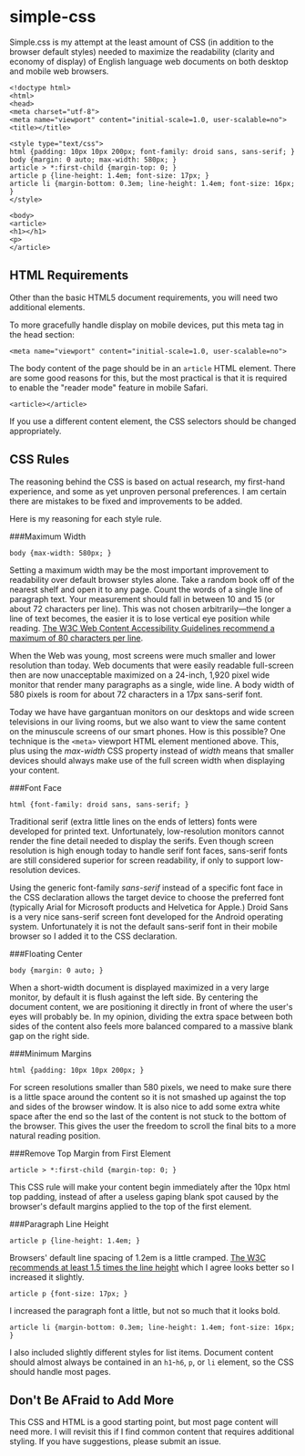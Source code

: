 simple-css
==========

Simple.css is my attempt at the least amount of CSS (in addition to the browser default styles) needed to maximize the readability (clarity and economy of display) of English language web documents on both desktop and mobile web browsers.

    <!doctype html>
    <html>
    <head>
    <meta charset="utf-8">
    <meta name="viewport" content="initial-scale=1.0, user-scalable=no">
    <title></title>
    
    <style type="text/css">
    html {padding: 10px 10px 200px; font-family: droid sans, sans-serif; }
    body {margin: 0 auto; max-width: 580px; }
    article > *:first-child {margin-top: 0; }
    article p {line-height: 1.4em; font-size: 17px; }
    article li {margin-bottom: 0.3em; line-height: 1.4em; font-size: 16px; }
    </style>
    
    <body>
    <article>
    <h1></h1>
    <p>
    </article>


HTML Requirements
-----------------

Other than the basic HTML5 document requirements, you will need two additional elements.

To more gracefully handle display on mobile devices, put this meta tag in the head section:

    <meta name="viewport" content="initial-scale=1.0, user-scalable=no">

The body content of the page should be in an `article` HTML element. There are some good reasons for this, but the most practical is that it is required to enable the "reader mode" feature in mobile Safari. 

    <article></article>

If you use a different content element, the CSS selectors should be changed appropriately.

CSS Rules
---------

The reasoning behind the CSS is based on actual research, my first-hand experience, and some as yet unproven personal preferences. I am certain there are mistakes to be fixed and improvements to be added.

Here is my reasoning for each style rule.

###Maximum Width

    body {max-width: 580px; }

Setting a maximum width may be the most important improvement to readability over default browser styles alone. Take a random book off of the nearest shelf and open it to any page. Count the words of a single line of paragraph text. Your measurement should fall in between 10 and 15 (or about 72 characters per line). This was not chosen arbitrarily&mdash;the longer a line of text becomes, the easier it is to lose vertical eye position while reading. <a href="http://www.w3.org/TR/2008/REC-WCAG20-20081211/#visual-audio-contrast-visual-presentation">The W3C Web Content Accessibility Guidelines recommend a maximum of 80 characters per line</a>.

When the Web was young, most screens were much smaller and lower resolution than today. Web documents that were easily readable full-screen then are now unacceptable maximized on a 24-inch, 1,920 pixel wide monitor that render many paragraphs as a single, wide line. A body width of 580 pixels is room for about 72 characters in a 17px sans-serif font.

Today we have have gargantuan monitors on our desktops and wide screen televisions in our living rooms, but we also want to view the same content on the minuscule screens of our smart phones. How is this possible? One technique is the <code>&lt;meta&gt;</code> viewport HTML element mentioned above. This, plus using the <var>max-width</var> CSS property instead of <var>width</var> means that smaller devices should always make use of the full screen width when displaying your content.

###Font Face

    html {font-family: droid sans, sans-serif; }

Traditional serif (extra little lines on the ends of letters) fonts were developed for printed text. Unfortunately, low-resolution monitors cannot render the fine detail needed to display the serifs. Even though screen resolution is high enough today to handle serif font faces, sans-serif fonts are still considered superior for screen readability, if only to support low-resolution devices.

Using the generic font-family <var>sans-serif</var> instead of a specific font face in the CSS declaration allows the target device to choose the preferred font (typically Arial for Microsoft products and Helvetica for Apple.) Droid Sans is a very nice sans-serif screen font developed for the Android operating system. Unfortunately it is not the default sans-serif font in their mobile browser so I added it to the CSS declaration.

###Floating Center

    body {margin: 0 auto; }

When a short-width document is displayed maximized in a very large monitor, by default it is flush against the left side. By centering the document content, we are positioning it directly in front of where the user's eyes will probably be. In my opinion, dividing the extra space between both sides of the content also feels more balanced compared to a massive blank gap on the right side.

###Minimum Margins

    html {padding: 10px 10px 200px; }

For screen resolutions smaller than 580 pixels, we need to make sure there is a little space around the content so it is not smashed up against the top and sides of the browser window. It is also nice to add some extra white space after the end so the last of the content is not stuck to the bottom of the browser. This gives the user the freedom to scroll the final bits to a more natural reading position.

###Remove Top Margin from First Element

    article > *:first-child {margin-top: 0; }

This CSS rule will make your content begin immediately after the 10px html top padding, instead of after a useless gaping blank spot caused by the browser's default margins applied to the top of the first element.

###Paragraph Line Height

    article p {line-height: 1.4em; }

Browsers' default line spacing of 1.2em is a little cramped. <a href="http://www.w3.org/TR/2008/REC-WCAG20-20081211/#visual-audio-contrast-visual-presentation">The W3C recommends at least 1.5 times the line height</a> which I agree looks better so I increased it slightly.

    article p {font-size: 17px; }

I increased the paragraph font a little, but not so much that it looks bold.

    article li {margin-bottom: 0.3em; line-height: 1.4em; font-size: 16px; }

I also included slightly different styles for list items. Document content should almost always be contained in an `h1`-`h6`, `p`, or `li` element, so the CSS should handle most pages.

Don't Be AFraid to Add More
---------------------------

This CSS and HTML is a good starting point, but most page content will need more. I will revisit this if I find common content that requires additional styling. If you have suggestions, please submit an issue.

